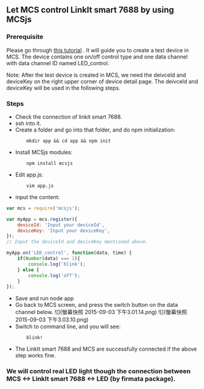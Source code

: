 ## Let MCS control LinkIt smart 7688 by using MCSjs

### Prerequisite

Please go through [this tutorial](https://mcs.mediatek.com/resources/latest/tutorial/getting_started) . It will guide you to create a test device in MCS. The device contains one on/off control type and one data channel with data channel ID named LED_control.

Note: After the test device is created in MCS,  we need the deivceId and deviceKey on the right upper corner of device detail page. The  deivceId and deviceKey will be used in the following steps.

### Steps

* Check the connection of linkit smart 7688.
* ssh into it.
* Create a folder and go into that folder, and do npm initialization:
    ``` 
        mkdir app && cd app && npm init
    ```
* Install MCSjs modules:
    ``` 
        npm install mcsjs
    ```
* Edit app.js:
    ```
        vim app.js
    ```
* input the content:

``` js
var mcs = require('mcsjs');

var myApp = mcs.register({
    deviceId: 'Input your deviceId',
    deviceKey: 'Input your deviceKey',
});
// Input the deviceId and deviceKey mentioned above.

myApp.on('LED_control', function(data, time) {
    if(Number(data) === 1){                     
        console.log('blink');
    } else {
        console.log('off');
    }
}); 
```

* Save and run node app
* Go back to MCS screen, and press the switch button on the data channel below.
    ![](螢幕快照 2015-09-03 下午3.01.14.png)
    ![](螢幕快照 2015-09-03 下午3.03.10.png)
* Switch to command line, and you will see:
    ```
        blink!
    ```
* The LinkIt smart 7688 and MCS are successfully connected if the above step works fine.

### We will control real LED light though the connection between  MCS <-> LinkIt smart 7688 <-> LED (by firmata package).
